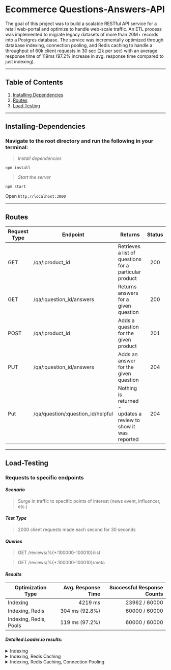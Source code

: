 # Ecommerce Questions-Answers-API
The goal of this project was to build a scalable RESTful API service for a retail web-portal and optimize to handle web-scale traffic. An ETL process was implemented to migrate legacy datasets of more than 20M+ records into a Postgres database. The service was incrementally optimized through database indexing, connection pooling, and Redis caching to handle a throughput of 60k client requests in 30 sec (2k per sec) with an average response time of 119ms (97.2% increase in avg. response time compared to just indexing).

---

## Table of Contents
1. [Installing Dependencies](#Installing-Dependencies)
2. [Routes](#Routes)
3. [Load Testing](#Load-Testing)

---

## Installing-Dependencies

### Navigate to the root directory and run the following in your terminal:

>*Install dependencies*
```
npm install
```
>*Start the server*
```
npm start
```
Open `http://localhost:3000`

---

## Routes

| Request Type | Endpoint                    | Returns                                                                    | Status |
|--------------|-----------------------------|----------------------------------------------------------------------------|:--------:|
| GET          | /qa/:product_id             | Retrieves a list of questions for a particular product                     | 200    |
| GET          | /qa/:question_id/answers    | Returns answers for a given question                                       | 200    |
| POST         | /qa/:product_id             | Adds a question for the given product                                      | 201    |
| PUT          | /qa/:question_id/answers    | Adds an answer for the given question                                      | 204    |
| Put          | /qa/question/:question_id/helpful  | Nothing is returned - updates a review to show it was reported             | 204    |

---

## Load-Testing

### Requests to specific endpoints
#### *Scenario*
>Surge in traffic to specific points of interest (news event, influencer, etc.)

#### *Test Type*
>2000 client requests made each second for 30 seconds

#### *Queries*
>GET /reviews/%{*:100000-100010}/list

>GET /reviews/%{*:100000-100010}/meta

#### *Results*
| Optimization Type      | Avg. Response Time  | Successful Response Counts |
|------------------------|--------------------:|---------------------------:|
| Indexing               |             4219 ms |              23962 / 60000 |
| Indexing, Redis        |      304 ms (92.8%) |               60000 / 60000 |
| Indexing, Redis, Pools |      119 ms (97.2%) |               60000 / 60000 |

#### *Detailed Loader.io results:*

<details>
<summary>Indexing</summary>
<br>

![]()

</details>

<details>
<summary>Indexing, Redis Caching</summary>
<br>

![]()

</details>

<details>
<summary>Indexing, Redis Caching, Connection Pooling</summary>

<br>

![]()

</details>
